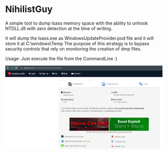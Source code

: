 # NihilistGuy


A simple tool to dump lsass memory space with the ability to unhook NTDLL.dll with zero detection at the time of writing.

It will dump the lsass.exe as WindowsUpdateProvider.pod file and it will store it at C:\windows\Temp
The purpose of this strategy is to bypass security controls that rely on monitoring the creation of dmp files.

Usage: Just execute the file from the CommandLine :)

<img src="Image/NihilistGuy.png" width="500">
